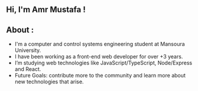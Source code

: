 ## Hi, I'm Amr Mustafa !

## About :

- I'm a computer and control systems engineering student at Mansoura University.
- I have been working as a front-end web developer for over +3 years.
- I’m studying web technologies like JavaScript/TypeScript, Node/Express and React.                                     
- Future Goals: contribute more to the community and learn more about new technologies that arise.

